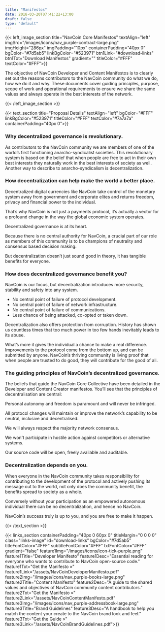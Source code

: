 ```yaml
---
title: "Manifestos"
date: 2018-03-20T07:41:22+13:00
draft: false
type: "default"
---
```

{{< left_image_section
    title="NavCoin Core Manifestos"
    textAlign="left"
    imgSrc="/images/icons/nav_purple-contract-large.png"
    imgHeight="286px"
    imgPadding="10px"
    containerPadding="40px 0"
    bgColor="#7d5ab5"
    linkBgColor="#523971"
    btn1Link="#download-links"
    btn1Txt="Download Manifestos"
    gradient=""
    titleColor="#FFF"
    textColor="#FFF">}}
    <p>The objective of NavCoin Developer and Content Manifestos is to clearly set out the reasons contributors to the NavCoin community do what we do, how we do it and why. These documents cover guiding principles, purpose, scope of work and operational requirements to ensure we share the same values and always operate in the best interests of the network.</p>
{{< /left_image_section >}}

{{< text_section
    title="Proposal Details"
    textAlign="left"
    bgColor="#FFF"
    linkBgColor="#523971"
    titleColor="#FFF"
    textColor="#7a7a7a"
    containerPadding="40px 0">}}

<h3>Why decentralized governance is revolutionary.</h3>

<p>As contributors to the NavCoin community we are members of one of the world’s first functioning anarcho-syndicalist societies. This revolutionary system is based on the belief that when people are free to act in their own best interests they naturally work in the best interests of society as well. Another way to describe to anarcho-syndicalism is decentralization.</p>

<h3>How decentralization can help make the world a better place.</h3>

<p>Decentralized digital currencies like NavCoin take control of the monetary system away from government and corporate elites and returns freedom, privacy and financial power to the individual.</p>

<p>That’s why NavCoin is not just a payments protocol, it’s actually a vector for a profound change in the way the global economic system operates.</p>

<p>Decentralized governance is at its heart.</p>

<p>Because there is no central authority for NavCoin, a crucial part of our role as members of this community is to be champions of neutrality and consensus based decision making.</p>

<p>But decentralization doesn’t just sound good in theory, it has tangible benefits for everyone.</p>

<h3>How does decentralized governance benefit you?</h3>

<p>NavCoin is our focus, but decentralization introduces more security, stability and safety into any system.</p>

<ul>
<li>No central point of failure of protocol development.</li>
<li>No central point of failure of network infrastructure.</li>
<li>No central point of failure of communications.</li>
<li>Less chance of being attacked, co-opted or taken down.</li>
</ul>

<p>Decentralization also offers protection from corruption. History has shown us countless times that too much power in too few hands inevitably leads to its abuse.</p>

<p>What’s more it gives the individual a chance to make a real difference. Improvements to the protocol come from the bottom up, and can be submitted by anyone. NavCoin’s thriving community is living proof that when people are trusted to do good, they will contribute for the good of all.</p>

<h3>The guiding principles of NavCoin’s decentralized governance.</h3>

<p>The beliefs that guide the NavCoin Core Collective have been detailed in the Developer and Content Creator manifestos.
You’ll see that the principles of decentralisation are central:</p>

<p>Personal autonomy and freedom is paramount and will never be infringed.</p>
<p>All protocol changes will maintain or improve the network’s capability to be neutral, inclusive and decentralised.</p>
<p>We will always respect the majority network consensus.</p>
<p>We won't participate in hostile action against competitors or alternative systems.</p>
<p>Our source code will be open, freely available and auditable.</p>

<h3>Decentralization depends on you.</h3>

<p>When everyone in the NavCoin community takes responsibility for contributing to the development of the protocol and actively pushing its message out to the world, not only does the community benefit, the benefits spread to society as a whole.</p>

<p>Conversely without your participation as an empowered autonomous individual there can be no decentralization, and hence no NavCoin.</p>

<p>NavCoin’s success truly is up to you, and you are free to make it happen.</p>

{{< /text_section >}}

{{< links_section
    containerPadding="40px 0 60px 0"
    titleMargin="0 0 0 0"
    class="links-image"
    id="download-links"
    bgColor="#7d5ab5"
    titleFontColor="#FFF"
    subtitleFontColor="#FFF"
    txtFontColor="#FFF"
    gradient="false"
    feature1Img="/images/icons/icon-tick-purple.png"
    feature1Title="Developer Manifesto"
    feature1Desc="Essential reading for everyone who wants to contribute to NavCoin open-source code."
    feature1Txt="Get the Manifesto »"
    feature1Link="/assets/NavCoinDeveloperManifesto.pdf"
    feature2Img="/images/icons/nav_purple-books-large.png"
    feature2Title="Content Manifesto"
    feature2Desc="A guide to the shared values and objectives of NavCoin community content contributors."
    feature2Txt="Get the Manifesto »"
    feature2Link="/assets/NavCoinContentManifesto.pdf"
    feature3Img="/images/icons/nav_purple-addressbook-large.png"
    feature3Title="Brand Guidelines"
    feature3Desc="A handbook to help you match the content your create to the NavCoin brand look and feel."
    feature3Txt="Get the Guide »"
    feature3Link="/assets/NavCoinBrandGuidelines.pdf">}}
